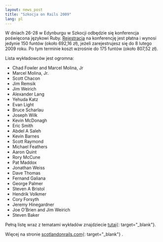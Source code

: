 ```yaml
---
layout: news_post
title: "Szkocja on Rails 2009"
lang: pl
---
```


W dniach 26-28 w Edynburgu w Szkocji odbędzie się konferencja poświęcona
językowi Ruby. [Rejestracja][1] na konferencję jest płatna i wynosi
jedynie 150 funtów (około 692,16 zł), jeżeli zarejestrujesz się do 8
lutego 2009 roku. Po tym terminie koszt wzrośnie do 175 funtów (około
807,52 zł).

Lista wykładowców jest ogromna:

* Chad Fowler and Marcel Molina, Jr
* Marcel Molina, Jr.
* Scott Chacon
* Jim Remsik
* Jim Weirich
* Alexander Lang
* Yehuda Katz
* Evan Light
* Bruce Scharlau
* Joseph Wilk
* Kevin McDonagh
* Eric Smith
* Abdel A Saleh
* Kevin Barnes
* Scott Raymond
* Michael Feathers
* Aaron Quint
* Rory McCune
* Pat Maddox
* Jonathan Weiss
* Dave Thomas
* Fernand Galiana
* George Palmer
* Steven A Bristol
* Hendrik Volkmer
* Cory Forsyth
* Jeremy Hinegardner
* Joe O’Brien and Jim Weirich
* Steven Baker

Pełną listę wraz z tematami wykładów znajdziecie [tutaj][2]{:
target="_blank"}.

Więcej na stronie [scotlandonrails.com][3]{: target="_blank"} .



[1]: http://scotlandonrails.com/registration 
[2]: http://scotlandonrails.com/schedule "wykładowcy na Szkodacja on Rails"
[3]: http://scotlandonrails.com/ "szkocja on rails"
